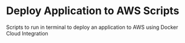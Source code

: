 # Deploy Application to AWS Scripts
 Scripts to run in terminal to deploy an application to AWS using Docker Cloud Integration
